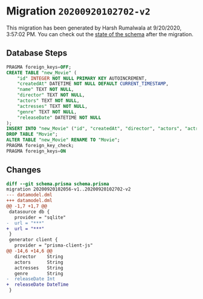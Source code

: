 # Migration `20200920102702-v2`

This migration has been generated by Harsh Rumalwala at 9/20/2020, 3:57:02 PM.
You can check out the [state of the schema](./schema.prisma) after the migration.

## Database Steps

```sql
PRAGMA foreign_keys=OFF;
CREATE TABLE "new_Movie" (
    "id" INTEGER NOT NULL PRIMARY KEY AUTOINCREMENT,
    "createdAt" DATETIME NOT NULL DEFAULT CURRENT_TIMESTAMP,
    "name" TEXT NOT NULL,
    "director" TEXT NOT NULL,
    "actors" TEXT NOT NULL,
    "actresses" TEXT NOT NULL,
    "genre" TEXT NOT NULL,
    "releaseDate" DATETIME NOT NULL
);
INSERT INTO "new_Movie" ("id", "createdAt", "director", "actors", "actresses", "genre", "releaseDate", "name") SELECT "id", "createdAt", "director", "actors", "actresses", "genre", "releaseDate", "name" FROM "Movie";
DROP TABLE "Movie";
ALTER TABLE "new_Movie" RENAME TO "Movie";
PRAGMA foreign_key_check;
PRAGMA foreign_keys=ON
```

## Changes

```diff
diff --git schema.prisma schema.prisma
migration 20200920102056-v1..20200920102702-v2
--- datamodel.dml
+++ datamodel.dml
@@ -1,7 +1,7 @@
 datasource db {
   provider = "sqlite"
-  url = "***"
+  url = "***"
 }
 generator client {
   provider = "prisma-client-js"
@@ -14,6 +14,6 @@
   director    String
   actors      String
   actresses   String
   genre       String
-  releaseDate Int
+  releaseDate DateTime
 }
```


